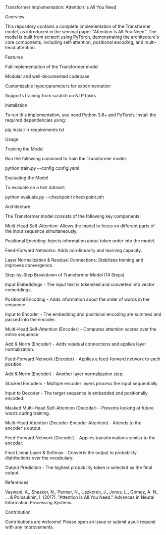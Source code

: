 Transformer Implementation: Attention Is All You Need

Overview

This repository contains a complete implementation of the Transformer model, as introduced in the seminal paper "Attention Is All You Need". The model is built from scratch using PyTorch, demonstrating the architecture's core components, including self-attention, positional encoding, and multi-head attention.

Features

Full implementation of the Transformer model

Modular and well-documented codebase

Customizable hyperparameters for experimentation

Supports training from scratch on NLP tasks

Installation

To run this implementation, you need Python 3.8+ and PyTorch. Install the required dependencies using:

pip install -r requirements.txt

Usage

Training the Model

Run the following command to train the Transformer model:

python train.py --config config.yaml

Evaluating the Model

To evaluate on a test dataset:

python evaluate.py --checkpoint checkpoint.pth

Architecture

The Transformer model consists of the following key components:

Multi-Head Self-Attention: Allows the model to focus on different parts of the input sequence simultaneously.

Positional Encoding: Injects information about token order into the model.

Feed-Forward Networks: Adds non-linearity and learning capacity.

Layer Normalization & Residual Connections: Stabilizes training and improves convergence.

Step-by-Step Breakdown of Transformer Model (14 Steps)

Input Embeddings - The input text is tokenized and converted into vector embeddings.

Positional Encoding - Adds information about the order of words in the sequence.

Input to Encoder - The embedding and positional encoding are summed and passed into the encoder.

Multi-Head Self-Attention (Encoder) - Computes attention scores over the entire sequence.

Add & Norm (Encoder) - Adds residual connections and applies layer normalization.

Feed-Forward Network (Encoder) - Applies a feed-forward network to each position.

Add & Norm (Encoder) - Another layer normalization step.

Stacked Encoders - Multiple encoder layers process the input sequentially.

Input to Decoder - The target sequence is embedded and positionally encoded.

Masked Multi-Head Self-Attention (Decoder) - Prevents looking at future words during training.

Multi-Head Attention (Decoder-Encoder Attention) - Attends to the encoder's output.

Feed-Forward Network (Decoder) - Applies transformations similar to the encoder.

Final Linear Layer & Softmax - Converts the output to probability distributions over the vocabulary.

Output Prediction - The highest probability token is selected as the final output.

 



References

Vaswani, A., Shazeer, N., Parmar, N., Uszkoreit, J., Jones, L., Gomez, A. N., ... & Polosukhin, I. (2017). "Attention Is All You Need." Advances in Neural Information Processing Systems.

 

Contribution

Contributions are welcome! Please open an issue or submit a pull request with any improvements.

 

